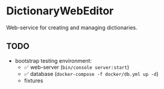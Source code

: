 # DictionaryWebEditor

Web-service for creating and managing dictionaries.


## TODO

- bootstrap testing environment:
  - ✅ web-server (`bin/console server:start`)
  - ✅ database (`docker-compose -f docker/db.yml up -d`)
  - fixtures
